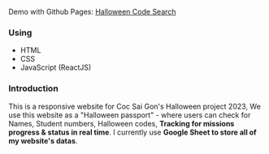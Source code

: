 <span class="demo">Demo with Github Pages: [Halloween Code Search](https://csg-hlw23.giakhang3005.com) </span>


<h3>Using</h3>
<ul>
  <li>HTML</li>
  <li>CSS</li>
  <li>JavaScript (ReactJS)</li>
</ul>

<h3>Introduction</h3>
This is a responsive website for Coc Sai Gon's Halloween project 2023, We use this website as a "Halloween passport" - where users can check for Names, Student numbers, Halloween codes, <b>Tracking for missions progress & status in real time</b>. I currently use <b>Google Sheet to store all of my website's datas</b>.


